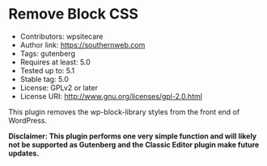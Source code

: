 # Remove Block CSS

- Contributors: wpsitecare
- Author link: https://southernweb.com
- Tags: gutenberg
- Requires at least: 5.0
- Tested up to: 5.1
- Stable tag: 5.0
- License: GPLv2 or later
- License URI: http://www.gnu.org/licenses/gpl-2.0.html

This plugin removes the wp-block-library styles from the front end of WordPress.

**Disclaimer: This plugin performs one very simple function and will likely not be supported as Gutenberg and the Classic Editor plugin make future updates.**
